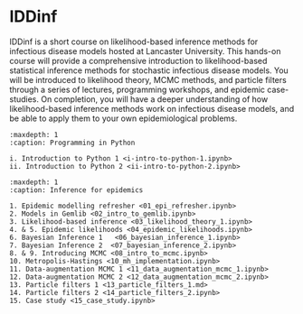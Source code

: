 IDDinf
======

IDDinf is a short course on likelihood-based inference methods for infectious disease
models hosted at Lancaster University. This hands-on course will provide a comprehensive
introduction to likelihood-based statistical inference methods for stochastic infectious
disease models. You will be introduced to likelihood theory, MCMC methods, and particle
filters through a series of lectures, programming workshops, and epidemic case-studies. On
completion, you will have a deeper understanding of how likelihood-based inference methods
work on infectious disease models, and be able to apply them to your own epidemiological
problems.

```{toctree}
:maxdepth: 1
:caption: Programming in Python
	     
i. Introduction to Python 1 <i-intro-to-python-1.ipynb>
ii. Introduction to Python 2 <ii-intro-to-python-2.ipynb>
```

```{toctree}
:maxdepth: 1
:caption: Inference for epidemics
	     
1. Epidemic modelling refresher <01_epi_refresher.ipynb>
2. Models in Gemlib <02_intro_to_gemlib.ipynb>
3. Likelihood-based inference <03_likelihood_theory_1.ipynb>
4. & 5. Epidemic likelihoods <04_epidemic_likelihoods.ipynb>
6. Bayesian Inference 1   <06_bayesian_inference_1.ipynb>
7. Bayesian Inference 2  <07_bayesian_inference_2.ipynb>
8. & 9. Introducing MCMC <08_intro_to_mcmc.ipynb>
10. Metropolis-Hastings <10_mh_implementation.ipynb>
11. Data-augmentation MCMC 1 <11_data_augmentation_mcmc_1.ipynb>
12. Data-augmentation MCMC 2 <12_data_augmentation_mcmc_2.ipynb>
13. Particle filters 1 <13_particle_filters_1.md>
14. Particle filters 2 <14_particle_filters_2.ipynb>
15. Case study <15_case_study.ipynb>
```
